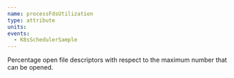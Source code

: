 ```yaml
---
name: processFdsUtilization
type: attribute
units: 
events:
  - K8sSchedulerSample
---
```


Percentage open file descriptors with respect to the maximum number that can be opened.
